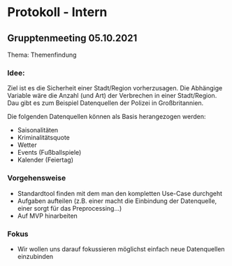 # Protokoll - Intern

## Grupptenmeeting 05.10.2021

Thema: Themenfindung 

### Idee:

Ziel ist es die Sicherheit einer Stadt/Region vorherzusagen. Die Abhängige Variable wäre die Anzahl (und Art) der Verbrechen in einer Stadt/Region. Dau gibt es zum Beispiel Datenquellen der Polizei in Großbritannien.

Die folgenden Datenquellen können als Basis herangezogen werden:

- Saisonalitäten
- Kriminalitätsquote
- Wetter
- Events (Fußballspiele)
- Kalender (Feiertag)

### Vorgehensweise

- Standardtool finden mit dem man den kompletten Use-Case durchgeht
- Aufgaben aufteilen (z.B. einer macht die Einbindung der Datenquelle, einer sorgt für das Preprocessing...)
- Auf MVP hinarbeiten

### Fokus

- Wir wollen uns darauf fokussieren möglichst einfach neue Datenquellen einzubinden

## 